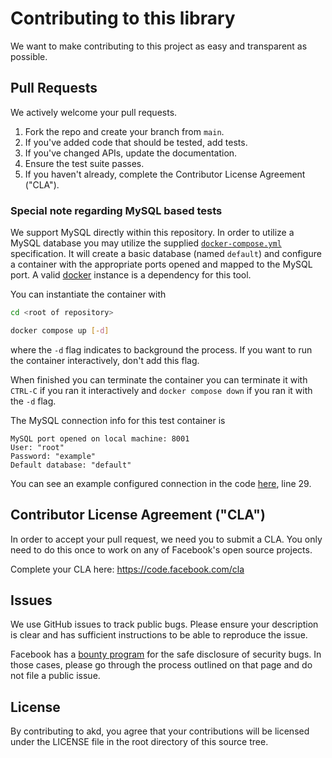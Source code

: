 # Contributing to this library
We want to make contributing to this project as easy and transparent as
possible.

## Pull Requests
We actively welcome your pull requests.

1. Fork the repo and create your branch from `main`.
2. If you've added code that should be tested, add tests.
3. If you've changed APIs, update the documentation.
4. Ensure the test suite passes.
5. If you haven't already, complete the Contributor License Agreement ("CLA").

### Special note regarding MySQL based tests
We support MySQL directly within this repository. In order to utilize a MySQL database you may utilize the supplied [```docker-compose.yml```](docker-compose.yml) specification. It will create a basic database (named ```default```) and configure a container with the appropriate ports opened and mapped to the MySQL port. A valid [docker](https://www.docker.com/products/docker-desktop) instance is a dependency for this tool.

You can instantiate the container with
```bash
cd <root of repository>

docker compose up [-d]
```
where the ```-d``` flag indicates to background the process. If you want to run the container interactively, don't add this flag.

When finished you can terminate the container you can terminate it with ```CTRL-C``` if you ran it interactively and ```docker compose down``` if you ran it with the ```-d``` flag.

The MySQL connection info for this test container is
```
MySQL port opened on local machine: 8001
User: "root"
Password: "example"
Default database: "default"
```

You can see an example configured connection in the code [here](akd_mysql/src/mysql_db_tests.rs), line 29.

## Contributor License Agreement ("CLA")
In order to accept your pull request, we need you to submit a CLA. You only need
to do this once to work on any of Facebook's open source projects.

Complete your CLA here: <https://code.facebook.com/cla>

## Issues
We use GitHub issues to track public bugs. Please ensure your description is
clear and has sufficient instructions to be able to reproduce the issue.

Facebook has a [bounty program](https://www.facebook.com/whitehat/) for the safe
disclosure of security bugs. In those cases, please go through the process
outlined on that page and do not file a public issue.

## License
By contributing to akd, you agree that your contributions will be
licensed under the LICENSE file in the root directory of this source tree.
